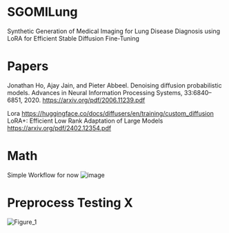 # SGOMILung
Synthetic Generation of Medical Imaging for Lung Disease Diagnosis using LoRA for Efficient Stable Diffusion Fine-Tuning

# Papers
Jonathan Ho, Ajay Jain, and Pieter Abbeel. Denoising diffusion probabilistic models. Advances in Neural Information
Processing Systems, 33:6840–6851, 2020.
https://arxiv.org/pdf/2006.11239.pdf

Lora
https://huggingface.co/docs/diffusers/en/training/custom_diffusion
LoRA+: Efficient Low Rank Adaptation of Large Models
https://arxiv.org/pdf/2402.12354.pdf

# Math

Simple Workflow for now
![image](https://github.com/bryankappa/SGOMILung/assets/90988298/d4009836-db0b-49c8-98f1-366e57e6477b)

# Preprocess Testing X
![Figure_1](https://github.com/bryankappa/SGOMILung/assets/90988298/94cde80f-dea4-4a01-8e97-3e470b002ccf)
